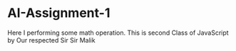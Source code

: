 # AI-Assignment-1
Here I performing some math operation. This is second Class of JavaScript by Our respected Sir Sir Malik 
